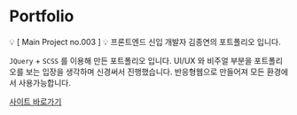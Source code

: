 # Portfolio
💡 [ Main Project no.003 ] 💡 프론트엔드 신입 개발자 김종연의 포트폴리오 입니다.

`JQuery` + `SCSS` 를 이용해 만든 포트폴리오 입니다. UI/UX 와 비주얼 부분을 포트폴리오를 보는 입장을 생각하며 신경써서 진행했습니다. 반응형웹으로 만들어져 모든 환경에서 사용가능합니다.

<a href='http://poot97.woobi.co.kr/'>사이트 바로가기</a>
